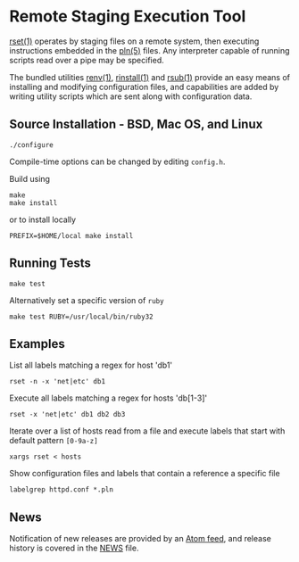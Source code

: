 Remote Staging Execution Tool
=============================

[rset(1)] operates by staging files on a remote system, then executing
instructions embedded in the [pln(5)] files. Any interpreter capable of running
scripts read over a pipe may be specified.

The bundled utilities [renv(1)], [rinstall(1)] and [rsub(1)] provide an easy
means of installing and modifying configuration files, and capabilities are
added by writing utility scripts which are sent along with configuration data.

Source Installation - BSD, Mac OS, and Linux
--------------------------------------------

    ./configure

Compile-time options can be changed by editing `config.h`.

Build using

    make
    make install

or to install locally

    PREFIX=$HOME/local make install

Running Tests
-------------

    make test

Alternatively set a specific version of `ruby`

    make test RUBY=/usr/local/bin/ruby32

Examples
--------

List all labels matching a regex for host 'db1'

    rset -n -x 'net|etc' db1

Execute all labels matching a regex for hosts 'db[1-3]'

    rset -x 'net|etc' db1 db2 db3

Iterate over a list of hosts read from a file and execute labels that start with
default pattern `[0-9a-z]`

    xargs rset < hosts

Show configuration files and labels that contain a reference a specific file

    labelgrep httpd.conf *.pln

News
----

Notification of new releases are provided by an
[Atom feed](https://github.com/eradman/rset/releases.atom),
and release history is covered in the [NEWS](NEWS) file.

[pln(5)]: http://scriptedconfiguration.org/man/pln.5.html
[renv(1)]: http://scriptedconfiguration.org/man/renv.1.html
[rinstall(1)]: http://scriptedconfiguration.org/man/rinstall.1.html
[rset(1)]: http://scriptedconfiguration.org/man/rset.1.html
[rsub(1)]: http://scriptedconfiguration.org/man/rsub.1.html
